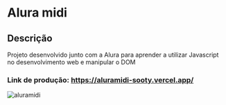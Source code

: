 # Alura midi

## Descrição
Projeto desenvolvido junto com a Alura para aprender a utilizar Javascript no desenvolvimento web e manipular o DOM

### Link de produção: https://aluramidi-sooty.vercel.app/

![aluramidi](https://user-images.githubusercontent.com/114690321/232177678-0e1a2ed2-d68f-498c-9953-dc15ca006e27.png)


